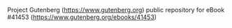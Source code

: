 Project Gutenberg (https://www.gutenberg.org) public repository for eBook #41453 (https://www.gutenberg.org/ebooks/41453)

